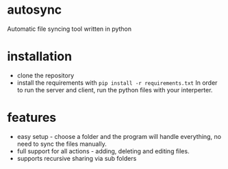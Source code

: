 # autosync
Automatic file syncing tool written in python
# installation
- clone the repository
- install the requirements with
`pip install -r requirements.txt`
In order to run the server and client, run the python files with your interperter.
# features
- easy setup - choose a folder and the program will handle everything, no need to sync the files manually.
- full support for all actions - adding, deleting and editing files.
- supports recursive sharing via sub folders
